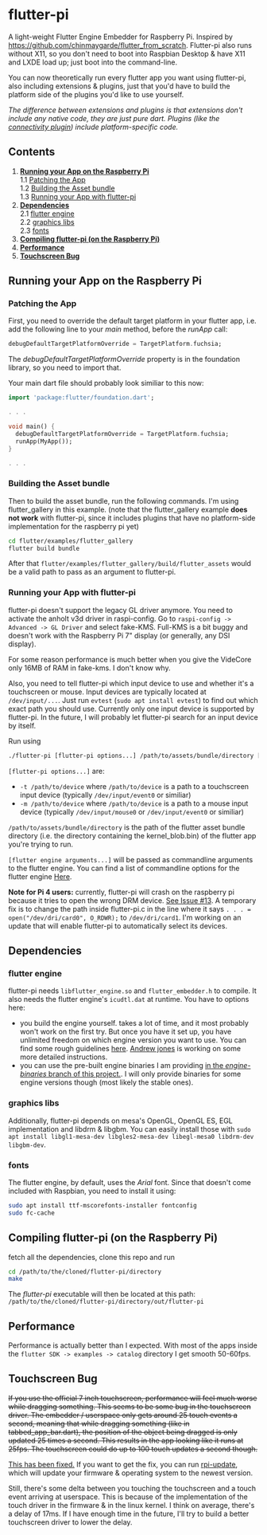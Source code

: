 # flutter-pi
A light-weight Flutter Engine Embedder for Raspberry Pi. Inspired by https://github.com/chinmaygarde/flutter_from_scratch.
Flutter-pi also runs without X11, so you don't need to boot into Raspbian Desktop & have X11 and LXDE load up; just boot into the command-line.

You can now theoretically run every flutter app you want using flutter-pi, also including extensions & plugins, just that you'd have to build the platform side of the plugins you'd like to use yourself.

_The difference between extensions and plugins is that extensions don't include any native code, they are just pure dart. Plugins (like the [connectivity plugin](https://github.com/flutter/plugins/tree/master/packages/connectivity)) include platform-specific code._

## Contents

1. **[Running your App on the Raspberry Pi](#running-your-app-on-the-raspberry-pi)**  
1.1 [Patching the App](#patching-the-app)  
1.2 [Building the Asset bundle](building-the-asset-bundle)  
1.3 [Running your App with flutter-pi](running-your-app-with-flutter-pi)  
2. **[Dependencies](#dependencies)**  
2.1 [flutter engine](#flutter-engine)  
2.2 [graphics libs](#graphics-libs)  
2.3 [fonts](#fonts)  
3. **[Compiling flutter-pi (on the Raspberry Pi)](#compiling-flutter-pi-on-the-raspberry-pi)**  
4. **[Performance](#performance)**  
5. **[Touchscreen Bug](#touchscreen-bug)**  


## Running your App on the Raspberry Pi
### Patching the App
First, you need to override the default target platform in your flutter app, i.e. add the following line to your _main_ method, before the _runApp_ call:
```dart
debugDefaultTargetPlatformOverride = TargetPlatform.fuchsia;
```
The _debugDefaultTargetPlatformOverride_ property is in the foundation library, so you need to import that.

Your main dart file should probably look similiar to this now:
```dart
import 'package:flutter/foundation.dart';

. . .

void main() {
  debugDefaultTargetPlatformOverride = TargetPlatform.fuchsia;
  runApp(MyApp());
}

. . .
```

### Building the Asset bundle
Then to build the asset bundle, run the following commands. I'm using flutter_gallery in this example. (note that the flutter_gallery example **does not work** with flutter-pi, since it includes plugins that have no platform-side implementation for the raspberry pi yet)
```bash
cd flutter/examples/flutter_gallery
flutter build bundle
```

After that `flutter/examples/flutter_gallery/build/flutter_assets` would be a valid path to pass as an argument to flutter-pi.

### Running your App with flutter-pi
flutter-pi doesn't support the legacy GL driver anymore. You need to activate the anholt v3d driver in raspi-config. Go to `raspi-config -> Advanced -> GL Driver` and select fake-KMS. Full-KMS is a bit buggy and doesn't work with the Raspberry Pi 7" display (or generally, any DSI display).

For some reason performance is much better when you give the VideCore only 16MB of RAM in fake-kms. I don't know why.

Also, you need to tell flutter-pi which input device to use and whether it's a touchscreen or mouse. Input devices are typically located at `/dev/input/...`. Just run `evtest` (`sudo apt install evtest`) to find out which exact path you should use. Currently only one input device is supported by flutter-pi. In the future, I will probably let flutter-pi search for an input device by itself.

Run using
```bash
./flutter-pi [flutter-pi options...] /path/to/assets/bundle/directory [flutter engine arguments...]
```

`[flutter-pi options...]` are:
- `-t /path/to/device` where `/path/to/device` is a path to a touchscreen input device (typically `/dev/input/event0` or similiar)
- `-m /path/to/device` where `/path/to/device` is a path to a mouse input device (typically `/dev/input/mouse0` or `/dev/input/event0` or similiar)

`/path/to/assets/bundle/directory` is the path of the flutter asset bundle directory (i.e. the directory containing the kernel_blob.bin)
of the flutter app you're trying to run.

`[flutter engine arguments...]` will be passed as commandline arguments to the flutter engine. You can find a list of commandline options for the flutter engine [Here](https://github.com/flutter/engine/blob/master/shell/common/switches.h).

**Note for Pi 4 users:** currently, flutter-pi will crash on the raspberry pi because it tries to open the wrong DRM device. [See Issue #13](https://github.com/ardera/flutter-pi/issues/13#issuecomment-554322089). A temporary fix is to change the path inside flutter-pi.c in the line where it says `. . . = open("/dev/dri/card0", O_RDWR);` to `/dev/dri/card1`. I'm working on an update that will enable flutter-pi to automatically select its devices.

## Dependencies
### flutter engine
flutter-pi needs `libflutter_engine.so` and `flutter_embedder.h` to compile. It also needs the flutter engine's `icudtl.dat` at runtime.
You have to options here:

- you build the engine yourself. takes a lot of time, and it most probably won't work on the first try. But once you have it set up, you have unlimited freedom on which engine version you want to use. You can find some rough guidelines [here](https://medium.com/flutter/flutter-on-raspberry-pi-mostly-from-scratch-2824c5e7dcb1). [Andrew jones](https://github.com/andyjjones28) is working on some more detailed instructions.
- you can use the pre-built engine binaries I am providing [in the _engine-binaries_ branch of this project.](https://github.com/ardera/flutter-pi/tree/engine-binaries). I will only provide binaries for some engine versions though (most likely the stable ones).

### graphics libs
Additionally, flutter-pi depends on mesa's OpenGL, OpenGL ES, EGL implementation and libdrm & libgbm.
You can easily install those with `sudo apt install libgl1-mesa-dev libgles2-mesa-dev libegl-mesa0 libdrm-dev libgbm-dev`.

### fonts
The flutter engine, by default, uses the _Arial_ font. Since that doesn't come included with Raspbian, you need to install it using:
```bash
sudo apt install ttf-mscorefonts-installer fontconfig
sudo fc-cache
```

## Compiling flutter-pi (on the Raspberry Pi)
fetch all the dependencies, clone this repo and run
```bash
cd /path/to/the/cloned/flutter-pi/directory
make
```
The _flutter-pi_ executable will then be located at this path: `/path/to/the/cloned/flutter-pi/directory/out/flutter-pi`

## Performance
Performance is actually better than I expected. With most of the apps inside the `flutter SDK -> examples -> catalog` directory I get smooth 50-60fps.

## Touchscreen Bug
~~If you use the official 7 inch touchscreen, performance will feel much worse while dragging something. This seems to be some bug in the touchscreen driver. The embedder / userspace only gets around 25 touch events a second, meaning that while dragging something (like in tabbed_app_bar.dart), the position of the object being dragged is only updated 25 times a second. This results in the app looking like it runs at 25fps. The touchscreen could do up to 100 touch updates a second though.~~

[This has been fixed.](https://github.com/raspberrypi/linux/issues/3227) If you want to get the fix, you can run [rpi-update](https://github.com/hexxeh/rpi-update), which will update your firmware & operating system to the newest version.

Still, there's some delta between you touching the touchscreen and a touch event arriving at userspace. This is because of the implementation of the touch driver in the firmware & in the linux kernel. I think on average, there's a delay of 17ms. If I have enough time in the future, I'll try to build a better touchscreen driver to lower the delay.

